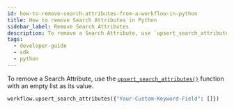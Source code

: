 ```yaml
---
id: how-to-remove-search-attributes-from-a-workflow-in-python
title: How to remove Search Attributes in Python
sidebar_label: Remove Search Attributes
description: To remove a Search Attribute, use `upsert_search_attributes()` with an empty list as its value.
tags:
  - developer-guide
  - sdk
  - python
---
```


To remove a Search Attribute, use the [`upsert_search_attributes()`](https://python.temporal.io/temporalio.workflow.html#upsert_search_attributes) function with an empty list as its value.

```python
workflow.upsert_search_attributes({"Your-Custom-Keyword-Field": []})
```
